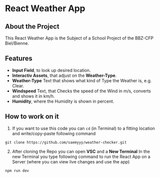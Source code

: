 # React Weather App
## About the Project
This React Weather App is the Subject of a School Project of the BBZ-CFP Biel/Bienne. 

## Features
- **Input Field**, to look up desired location.
- **Interactiv Assets**, that adjust on the **Weather-Type**.
- **Weather-Type** Text that shows what kind of Type the Weather is, e.g. Clear.
- **Windspeed** Text, that Checks the speed of the Wind in m/s, converts and shows it in km/h.
- **Humidity**, where the Humidity is shown in percent.

## How to work on it
1. If you want to use this code you can `cd` (in Terminal) to a fitting location and write/copy-paste following command

```
git clone https://github.com/saemyyy/weather-checker.git
```
2. After cloning the Repo you can open **VSC** and a **New Terminal**
In the new Terminal you type following command to run the React App on a Server (where you can view live changes and use the app)
```
npm run dev
```


